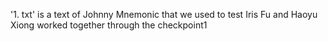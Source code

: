 '1. txt' is a text of Johnny Mnemonic that we used to test
Iris Fu and Haoyu Xiong worked together through the checkpoint1
